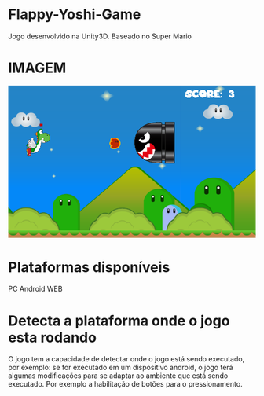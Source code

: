 # Flappy-Yoshi-Game

Jogo desenvolvido na Unity3D. Baseado no Super Mario

# IMAGEM
![jogo](https://github.com/BluurProgrammer/Flappy-Yoshi-Android/blob/master/FOTOS%20DO%20JOGO/game3.png?raw=true)

# Plataformas disponíveis
  PC
  Android
  WEB

# Detecta a plataforma onde o jogo esta rodando

O jogo tem a capacidade de detectar onde o jogo está sendo executado, por exemplo: se for executado em um dispositivo android, o jogo terá algumas modificações para se adaptar ao ambiente que está sendo executado. Por exemplo a habilitação de botões para o pressionamento.
